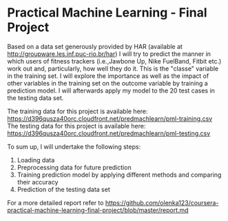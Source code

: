 # Practical Machine Learning - Final Project
Based on a data set generously provided by HAR (available at http://groupware.les.inf.puc-rio.br/har) I will try to predict the manner in which users of fitness trackers (i.e.,Jawbone Up, Nike FuelBand, Fitbit etc.) work out and, particularly, how well they do it. This is the "classe" variable in the training set. I will explore the importance as well as the impact of other variables in the training set on the outcome variable by training a prediction model. I will afterwards apply my model to the 20 test cases in the testing data set.

The training data for this project is available here: https://d396qusza40orc.cloudfront.net/predmachlearn/pml-training.csv
The testing data for this project is available here: https://d396qusza40orc.cloudfront.net/predmachlearn/pml-testing.csv

To sum up, I will undertake the following steps:
1. Loading data 
2. Preprocessing data for future prediction
3. Training prediction model by applying different methods and comparing their accuracy
4. Prediction of the testing data set

For a more detailed report refer to https://github.com/olenka123/coursera-practical-machine-learning-final-project/blob/master/report.md
